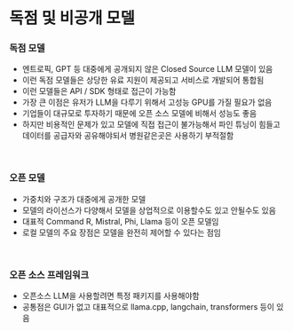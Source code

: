 # 독점 및 비공개 모델

### 독점 모델

- 엔트로픽, GPT 등 대중에게 공개되지 않은 Closed Source LLM 모델이 있음
- 이런 독점 모델들은 상당한 유료 지원이 제공되고 서비스로 개발되어 통합됨
- 이런 모델들은 API / SDK 형태로 접근이 가능함
- 가장 큰 이점은 유저가 LLM을 다루기 위해서 고성능 GPU를 가질 필요가 없음
- 기업들이 대규모로 투자하기 때문에 오픈 소스 모델에 비해서 성능도 좋음
- 하지만 비용적인 문제가 있고 모델에 직접 접근이 불가능해서 파인 튜닝이 힘들고 데이터를 공급자와 공유해야되서 병원같은곳은 사용하기 부적절함

<br>

### 오픈 모델

- 가중치와 구조가 대중에게 공개한 모델
- 모델의 라이선스가 다양해서 모델을 상업적으로 이용할수도 있고 안될수도 있음
- 대표적 Command R, Mistral, Phi, Llama 등이 오픈 모델임
- 로컬 모델의 주요 장점은 모델을 완전히 제어할 수 있다는 점임

<br>

### 오픈 소스 프레임워크

- 오픈소스 LLM을 사용할려면 특정 패키지를 사용해야함
- 공통점은 GUI가 없고 대표적으로 llama.cpp, langchain, transformers 등이 있음
